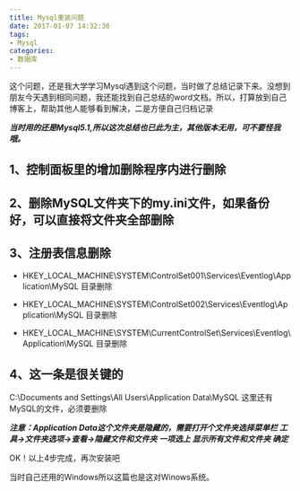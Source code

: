```yaml
---
title: Mysql重装问题
date: 2017-01-07 14:32:30
tags:
- Mysql
categories:
- 数据库
---
```




这个问题，还是我大学学习Mysql遇到这个问题，当时做了总结记录下来。没想到朋友今天遇到相同问题，我还能找到自己总结的word文档。所以，打算放到自己博客上，帮助其他人能够看到解决，二是方便自己归档记录

***当时用的还是Mysql5.1,所以这次总结也已此为主，其他版本无用，可不要怪我哦。***

## 1、控制面板里的增加删除程序内进行删除

## 2、删除MySQL文件夹下的my.ini文件，如果备份好，可以直接将文件夹全部删除

## 3、注册表信息删除

- HKEY_LOCAL_MACHINE\SYSTEM\ControlSet001\Services\Eventlog\Application\MySQL 目录删除

- HKEY_LOCAL_MACHINE\SYSTEM\ControlSet002\Services\Eventlog\Application\MySQL 目录删除

- HKEY_LOCAL_MACHINE\SYSTEM\CurrentControlSet\Services\Eventlog\Application\MySQL 目录删除

## 4、这一条是很关键的

C:\Documents and Settings\All Users\Application Data\MySQL这里还有MySQL的文件，必须要删除***注意：Application Data这个文件夹是隐藏的，需要打开个文件夹选择菜单栏 工具→文件夹选项→查看→隐藏文件和文件夹 一项选上 显示所有文件和文件夹 确定***

OK！以上4步完成，再次安装吧

当时自己还用的Windows所以这篇也是这对Winows系统。


